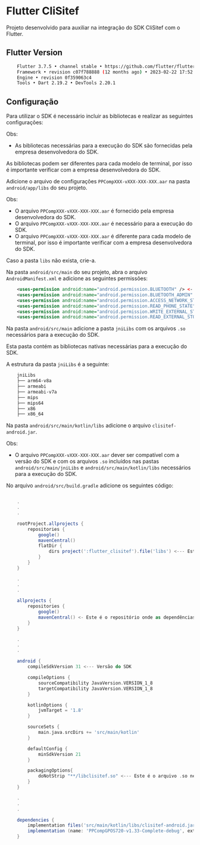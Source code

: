 # Flutter CliSitef

Projeto desenvolvido para auxiliar na integração do SDK CliSitef com o Flutter.

## Flutter Version

```bash
    Flutter 3.7.5 • channel stable • https://github.com/flutter/flutter.git
    Framework • revision c07f788888 (12 months ago) • 2023-02-22 17:52:33 -0600
    Engine • revision 0f359063c4
    Tools • Dart 2.19.2 • DevTools 2.20.1
```

## Configuração

Para utilizar o SDK é necessário incluir as bibliotecas e realizar as seguintes configurações:

Obs:

- As bibliotecas necessárias para a execução do SDK são fornecidas pela empresa desenvolvedora do SDK.

As bibliotecas podem ser diferentes para cada modelo de terminal, por isso é importante verificar com a empresa desenvolvedora do SDK.

Adicione o arquivo de configurações `PPCompXXX-vXXX-XXX-XXX.aar` na pasta `android/app/libs` do seu projeto.

Obs:

- O arquivo `PPCompXXX-vXXX-XXX-XXX.aar` é fornecido pela empresa desenvolvedora do SDK.
- O arquivo `PPCompXXX-vXXX-XXX-XXX.aar` é necessário para a execução do SDK.
- O arquivo `PPCompXXX-vXXX-XXX-XXX.aar` é diferente para cada modelo de terminal, por isso é importante verificar com a empresa desenvolvedora do SDK.

Caso a pasta `libs` não exista, crie-a.

Na pasta `android/src/main` do seu projeto, abra o arquivo `AndroidManifest.xml` e adicione as seguintes permissões:

```xml
    <uses-permission android:name="android.permission.BLUETOOTH" /> <- Permissão para utilizar o bluetooth
    <uses-permission android:name="android.permission.BLUETOOTH_ADMIN" /> <- Permissão para utilizar o bluetooth
    <uses-permission android:name="android.permission.ACCESS_NETWORK_STATE" /> <- Permissão para acessar o estado da rede
    <uses-permission android:name="android.permission.READ_PHONE_STATE" /> <- Permissão para acessar o estado do telefone
    <uses-permission android:name="android.permission.WRITE_EXTERNAL_STORAGE" /> <- Permissão para escrever no armazenamento externo
    <uses-permission android:name="android.permission.READ_EXTERNAL_STORAGE" /> <- Permissão para ler o armazenamento externo
```

Na pasta `android/src/main` adicione a pasta `jniLibs` com os arquivos `.so` necessários para a execução do SDK.

Esta pasta contém as bibliotecas nativas necessárias para a execução do SDK.

A estrutura da pasta `jniLibs` é a seguinte:

```bash
    jniLibs
    ├── arm64-v8a
    ├── armeabi
    ├── armeabi-v7a
    ├── mips
    ├── mips64
    ├── x86
    ├── x86_64
```

Na pasta `android/src/main/kotlin/libs` adicione o arquivo `clisitef-android.jar`.

Obs:

- O arquivo `PPCompXXX-vXXX-XXX-XXX.aar` dever ser compatível com a versão do SDK e com os arquivos `.so` incluídos nas pastas `android/src/main/jniLibs` e `android/src/main/kotlin/libs` necessários para a execução do SDK.

No arquivo `android/src/build.gradle` adicione os seguintes código:

```gradle

    .
    .
    .

    rootProject.allprojects {
        repositories {
            google()
            mavenCentral()
            flatDir {
                dirs project(':flutter_clisitef').file('libs') <--- Este é o caminho para a pasta onde está o arquivo .jar
            }
        }
    }

    .
    .
    .

    allprojects {
        repositories {
            google()
            mavenCentral() <- Este é o repositório onde as dependências do projeto estão localizadas
        }
    }

    .
    .
    .

    android {
        compileSdkVersion 31 <--- Versão do SDK

        compileOptions {
            sourceCompatibility JavaVersion.VERSION_1_8
            targetCompatibility JavaVersion.VERSION_1_8
        }

        kotlinOptions {
            jvmTarget = '1.8'
        }

        sourceSets {
            main.java.srcDirs += 'src/main/kotlin'
        }

        defaultConfig {
            minSdkVersion 21
        }

        packagingOptions{
            doNotStrip "**/libclisitef.so" <--- Este é o arquivo .so necessário para a execução do SDK
        }
    }

    .
    .
    .

    dependencies {
        implementation files('src/main/kotlin/libs/clisitef-android.jar') <--- Este é o caminho para o arquivo .jar
        implementation (name: 'PPCompGPOS720-v1.33-Complete-debug', ext: 'aar') <--- Este é o caminho para o arquivo .aar
    }

```
